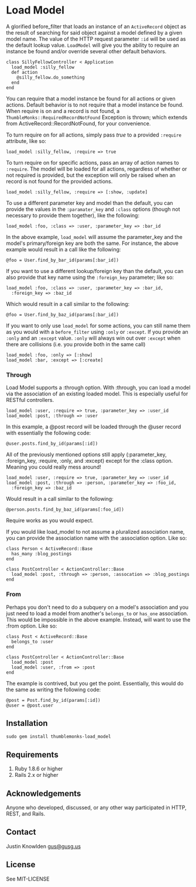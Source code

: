 # Load Model

A glorified before_filter that loads an instance of an `ActiveRecord` object as the result of searching for said object against a model defined by a given model name. The value of the HTTP request parameter `:id` will be used as the default lookup value. `LoadModel` will give you the ability to require an instance be found and/or override several other default behaviors.

    class SillyFellowController < Application
      load_model :silly_fellow
      def action
        @silly_fellow.do_something
      end
    end

You can require that a model instance be found for all actions or given actions. Default behavior is to not require that a model instance be found. When require is on and a record is not found, a `ThumbleMonks::RequiredRecordNotFound` Exception is thrown; which extends from ActiveRecord::RecordNotFound, for your convenience.

To turn require on for all actions, simply pass *true* to a provided `:require` attribute, like so:

    load_model :silly_fellow, :require => true

To turn require on for specific actions, pass an array of action names to  `:require`. The model will be loaded for all actions, regardless of whether or not required is provided, but the exception will only be raised when an record is not found for the provided actions.

    load_model :silly_fellow, :require => [:show, :update]

To use a different parameter key and model than the default, you can provide the values in the `:paramater_key` and `:class` options (though not necessary to provide them together), like the following:

    load_model :foo, :class => :user, :parameter_key => :bar_id

In the above example, `load_model` will assume the parameter_key and the model's primary/foreign key are both the same. For instance, the above example would result in a call like the following:

    @foo = User.find_by_bar_id(params[:bar_id])

If you want to use a different lookup/foreign key than the default, you can also provide that key name using the `:foreign_key` parameter; like so:

    load_model :foo, :class => :user, :parameter_key => :bar_id,
      :foreign_key => :baz_id

Which would result in a call similar to the following:

    @foo = User.find_by_baz_id(params[:bar_id])

If you want to only use `load_model` for some actions, you can still name them as you would with a `before_filter` using `:only` or `:except`. If you provide an `:only` and an `:except` value. `:only` will always win out over `:except` when there are collisions (i.e. you provide both in the same call)

    load_model :foo, :only => [:show]
    load_model :bar, :except => [:create]

### Through

Load Model supports a :through option. With :through, you can load a model via the association of an existing loaded model. This is especially useful for RESTful controllers.

    load_model :user, :require => true, :parameter_key => :user_id
    load_model :post, :through => :user

In this example, a @post record will be loaded through the @user record with essentially the following code:

    @user.posts.find_by_id(params[:id])

All of the previously mentioned options still apply (:parameter_key, :foreign_key, :require, :only, and :except) except for the :class option. Meaning you could really mess around!

    load_model :user, :require => true, :parameter_key => :user_id
    load_model :post, :through => :person, :parameter_key => :foo_id, 
      :foreign_key => :baz_id

Would result in a call similar to the following:

    @person.posts.find_by_baz_id(params[:foo_id])

Require works as you would expect.

If you would like load_model to not assume a pluralized association name, you can provide the association name with the :association option. Like so:

    class Person < ActiveRecord::Base
      has_many :blog_postings
    end
    
    class PostController < ActionController::Base
      load_model :post, :through => :person, :assocation => :blog_postings
    end

### From

Perhaps you don't need to do a subquery on a model's association and you just need to load a model from another's `belongs_to` or `has_one` association. This would be impossible in the above example. Instead, will want to use the :from option. Like so:

    class Post < ActiveRecord::Base
      belongs_to :user
    end
    
    class PostController < ActionController::Base
      load_model :post
      load_model :user, :from => :post
    end

The example is contrived, but you get the point. Essentially, this would do the same as writing the following code:

    @post = Post.find_by_id(params[:id])
    @user = @post.user

## Installation

    sudo gem install thumblemonks-load_model

## Requirements

1. Ruby 1.8.6 or higher
2. Rails 2.x or higher

## Acknowledgements

Anyone who developed, discussed, or any other way participated in HTTP, REST, and Rails.

## Contact

Justin Knowlden <gus@gusg.us>

## License

See MIT-LICENSE
